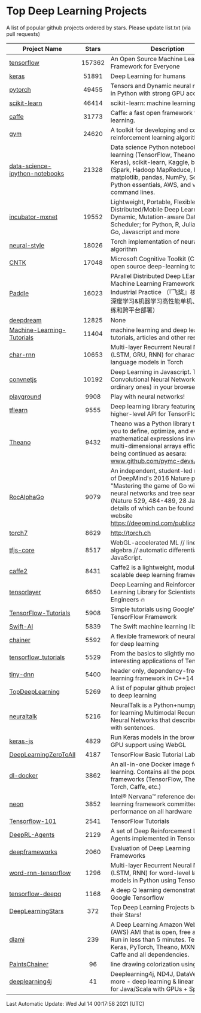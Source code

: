 # Top Deep Learning Projects
A list of popular github projects ordered by stars.
Please update list.txt (via pull requests)

|Project Name| Stars | Description |
| ---------- |:-----:| ----------- |
| [tensorflow](https://github.com/tensorflow/tensorflow) | 157362 | An Open Source Machine Learning Framework for Everyone |
| [keras](https://github.com/keras-team/keras) | 51891 | Deep Learning for humans |
| [pytorch](https://github.com/pytorch/pytorch) | 49455 | Tensors and Dynamic neural networks in Python with strong GPU acceleration |
| [scikit-learn](https://github.com/scikit-learn/scikit-learn) | 46414 | scikit-learn: machine learning in Python |
| [caffe](https://github.com/BVLC/caffe) | 31773 | Caffe: a fast open framework for deep learning. |
| [gym](https://github.com/openai/gym) | 24620 | A toolkit for developing and comparing reinforcement learning algorithms. |
| [data-science-ipython-notebooks](https://github.com/donnemartin/data-science-ipython-notebooks) | 21328 | Data science Python notebooks: Deep learning (TensorFlow, Theano, Caffe, Keras), scikit-learn, Kaggle, big data (Spark, Hadoop MapReduce, HDFS), matplotlib, pandas, NumPy, SciPy, Python essentials, AWS, and various command lines. |
| [incubator-mxnet](https://github.com/apache/incubator-mxnet) | 19552 | Lightweight, Portable, Flexible Distributed/Mobile Deep Learning with Dynamic, Mutation-aware Dataflow Dep Scheduler; for Python, R, Julia, Scala, Go, Javascript and more |
| [neural-style](https://github.com/jcjohnson/neural-style) | 18026 | Torch implementation of neural style algorithm |
| [CNTK](https://github.com/microsoft/CNTK) | 17048 | Microsoft Cognitive Toolkit (CNTK), an open source deep-learning toolkit |
| [Paddle](https://github.com/PaddlePaddle/Paddle) | 16023 | PArallel Distributed Deep LEarning: Machine Learning Framework from Industrial Practice （『飞桨』核心框架，深度学习&机器学习高性能单机、分布式训练和跨平台部署） |
| [deepdream](https://github.com/google/deepdream) | 12825 | None |
| [Machine-Learning-Tutorials](https://github.com/ujjwalkarn/Machine-Learning-Tutorials) | 11404 | machine learning and deep learning tutorials, articles and other resources  |
| [char-rnn](https://github.com/karpathy/char-rnn) | 10653 | Multi-layer Recurrent Neural Networks (LSTM, GRU, RNN) for character-level language models in Torch |
| [convnetjs](https://github.com/karpathy/convnetjs) | 10192 | Deep Learning in Javascript. Train Convolutional Neural Networks (or ordinary ones) in your browser. |
| [playground](https://github.com/tensorflow/playground) | 9908 | Play with neural networks! |
| [tflearn](https://github.com/tflearn/tflearn) | 9555 | Deep learning library featuring a higher-level API for TensorFlow. |
| [Theano](https://github.com/Theano/Theano) | 9432 | Theano was a Python library that allows you to define, optimize, and evaluate mathematical expressions involving multi-dimensional arrays efficiently. It is being continued as aesara: www.github.com/pymc-devs/aesara |
| [RocAlphaGo](https://github.com/Rochester-NRT/RocAlphaGo) | 9079 | An independent, student-led replication of DeepMind's 2016 Nature publication, "Mastering the game of Go with deep neural networks and tree search" (Nature 529, 484-489, 28 Jan 2016), details of which can be found on their website https://deepmind.com/publications.html. |
| [torch7](https://github.com/torch/torch7) | 8629 | http://torch.ch |
| [tfjs-core](https://github.com/tensorflow/tfjs-core) | 8517 | WebGL-accelerated ML // linear algebra // automatic differentiation for JavaScript. |
| [caffe2](https://github.com/facebookarchive/caffe2) | 8431 | Caffe2 is a lightweight, modular, and scalable deep learning framework. |
| [tensorlayer](https://github.com/tensorlayer/tensorlayer) | 6650 | Deep Learning and Reinforcement Learning Library for Scientists and Engineers 🔥 |
| [TensorFlow-Tutorials](https://github.com/nlintz/TensorFlow-Tutorials) | 5908 | Simple tutorials using Google's TensorFlow Framework |
| [Swift-AI](https://github.com/Swift-AI/Swift-AI) | 5839 | The Swift machine learning library. |
| [chainer](https://github.com/chainer/chainer) | 5592 | A flexible framework of neural networks for deep learning |
| [tensorflow_tutorials](https://github.com/pkmital/tensorflow_tutorials) | 5529 | From the basics to slightly more interesting applications of Tensorflow |
| [tiny-dnn](https://github.com/tiny-dnn/tiny-dnn) | 5400 | header only, dependency-free deep learning framework in C++14 |
| [TopDeepLearning](https://github.com/aymericdamien/TopDeepLearning) | 5269 | A list of popular github projects related to deep learning |
| [neuraltalk](https://github.com/karpathy/neuraltalk) | 5216 | NeuralTalk is a Python+numpy project for learning Multimodal Recurrent Neural Networks that describe images with sentences. |
| [keras-js](https://github.com/transcranial/keras-js) | 4829 | Run Keras models in the browser, with GPU support using WebGL |
| [DeepLearningZeroToAll](https://github.com/hunkim/DeepLearningZeroToAll) | 4187 | TensorFlow Basic Tutorial Labs |
| [dl-docker](https://github.com/floydhub/dl-docker) | 3862 | An all-in-one Docker image for deep learning. Contains all the popular DL frameworks (TensorFlow, Theano, Torch, Caffe, etc.) |
| [neon](https://github.com/NervanaSystems/neon) | 3852 | Intel® Nervana™ reference deep learning framework committed to best performance on all hardware |
| [Tensorflow-101](https://github.com/sjchoi86/Tensorflow-101) | 2541 | TensorFlow Tutorials |
| [DeepRL-Agents](https://github.com/awjuliani/DeepRL-Agents) | 2129 | A set of Deep Reinforcement Learning Agents implemented in Tensorflow. |
| [deepframeworks](https://github.com/zer0n/deepframeworks) | 2060 | Evaluation of Deep Learning Frameworks |
| [word-rnn-tensorflow](https://github.com/hunkim/word-rnn-tensorflow) | 1296 | Multi-layer Recurrent Neural Networks (LSTM, RNN) for word-level language models in Python using TensorFlow. |
| [tensorflow-deepq](https://github.com/siemanko/tensorflow-deepq) | 1168 | A deep Q learning demonstration using Google Tensorflow |
| [DeepLearningStars](https://github.com/hunkim/DeepLearningStars) | 372 | Top Deep Learning Projects based on their Stars! |
| [dlami](https://github.com/ritchieng/dlami) | 239 | A Deep Learning Amazon Web Service (AWS) AMI that is open, free and works. Run in less than 5 minutes. TensorFlow, Keras, PyTorch, Theano, MXNet, CNTK, Caffe and all dependencies. |
| [PaintsChainer](https://github.com/taizan/PaintsChainer) | 96 | line drawing colorization using chainer |
| [deeplearning4j](https://github.com/deeplearning4j/deeplearning4j) | 41 | Deeplearning4j, ND4J, DataVec and more - deep learning & linear algebra for Java/Scala with GPUs + Spark |

Last Automatic Update: Wed Jul 14 00:17:58 2021 (UTC)
